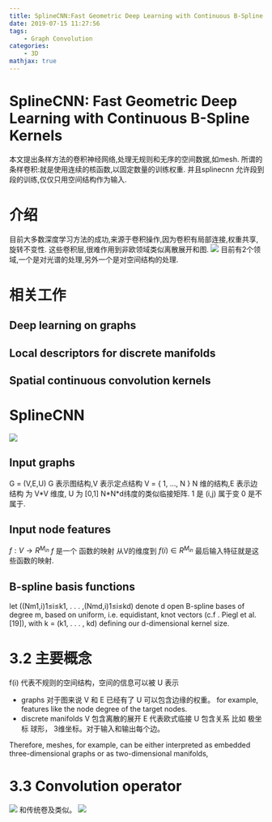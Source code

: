 ```yaml
---
title: SplineCNN:Fast Geometric Deep Learning with Continuous B-Spline Kernels
date: 2019-07-15 11:27:56
tags:
    - Graph Convolution
categories: 
    - 3D
mathjax: true
---
```


# SplineCNN: Fast Geometric Deep Learning with Continuous B-Spline Kernels

本文提出条样方法的卷积神经网络,处理无规则和无序的空间数据,如mesh.
所谓的条样卷积:就是使用连续的核函数,以固定数量的训练权重.
并且splinecnn 允许段到段的训练,仅仅只用空间结构作为输入.

# 介绍
目前大多数深度学习方法的成功,来源于卷积操作,因为卷积有局部连接,权重共享,旋转不变性.
这些卷积层,很难作用到非欧领域类似离散展开和图.
![](/images/splinecnn/1.png)
目前有2个领域,一个是对光谱的处理,另外一个是对空间结构的处理.

# 相关工作
## Deep learning on graphs
## Local descriptors for discrete manifolds
## Spatial continuous convolution kernels

# SplineCNN
![](/images/splinecnn/2.png)

## Input graphs

G = (V,E,U) G 表示图结构,V 表示定点结构 V = { 1, ..., N } N 维的结构,E 表示边结构 为 V\*V 维度,
U 为 [0,1] N\*N\*d纬度的类似临接矩阵. 1 是 (i,j) 属于变 0 是不属于.

## Input node features

$f : V → R^{M_{in}}$ $f$ 是一个 函数的映射 从V的维度到 $f(i) ∈ R^{M_{in}}$ 最后输入特征就是这些函数的映射.

## B-spline basis functions
let ((Nm1,i)1≤i≤k1, . . . ,(Nmd,i)1≤i≤kd)
denote d open B-spline bases of degree m, based on uniform, i.e. equidistant, knot vectors (c.f . Piegl et al. [19]),
with k = (k1, . . . , kd) defining our d-dimensional kernel size.

# 3.2 主要概念
f(i) 代表不规则的空间结构，空间的信息可以被 U 表示

- graphs 对于图来说 V 和 E 已经有了 U 可以包含边缘的权重。  for example, features like the node degree of the target nodes.
- discrete manifolds V 包含离散的展开 E 代表欧式临接 U 包含关系 比如 极坐标 球形， 3维坐标。对于输入和输出每个边。

Therefore, meshes, for example, can be either interpreted as embedded three-dimensional graphs or as two-dimensional manifolds, 

# 3.3 Convolution operator
![](/images/splinecnn/3.png)
和传统卷及类似。
![](/images/splinecnn/4.png)
